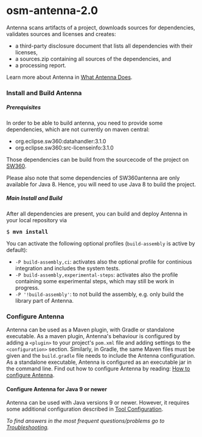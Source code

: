 # osm-antenna-2.0

Antenna scans artifacts of a project, downloads sources for dependencies, 
validates sources and licenses and creates:

* a third-party disclosure document that lists all dependencies with 
their licenses,
* a sources.zip containing all sources of the dependencies, and
* a processing report.

Learn more about Antenna in [What Antenna Does](antenna-documentation/src/site/markdown/what-antenna-does.md.vm).

### Install and Build Antenna

##### Prerequisites
In order to be able to build antenna, you need to provide some dependencies, which are not currently on maven central:
- org.eclipse.sw360:datahandler:3.1.0
- org.eclipse.sw360:src-licenseinfo:3.1.0

Those dependencies can be build from the sourcecode of the project on [SW360](https://github.com/eclipse/sw360).

Please also note that some dependencies of SW360antenna are only available for Java 8. Hence, you will need to use Java 8 to build the project.

##### Main Install and Build

After all dependencies are present, you can build and deploy Antenna in your local repository via

<pre>
$ <b>mvn install</b>
</pre>

You can activate the following optional profiles (`build-assembly` is active by default):
- `-P build-assembly,ci`: activates also the optional profile for continious integration and includes the system tests. 
- `-P build-assembly,experimental-steps`: activates also the profile containing some experimental steps, which may still be work in progress.
- `-P '!build-assembly'`: to not build the assembly, e.g. only build the library part of Antenna.

### Configure Antenna
Antenna can be used as a Maven plugin, with  Gradle or standalone executable.
As a maven plugin, Antenna's behaviour is configured by adding a `<plugin>` to your project's `pom.xml` file and adding settings to the `<configuration>` section.
Similarly, in Gradle, the same Maven files must be given and the `build.gradle` file needs to include the Antenna configuration.
As a standalone executable, Antenna is configured as an executable jar in the command line.
Find out how to configure Antenna by reading: [How to configure Antenna](antenna-documentation/src/site/markdown/how-to-configure.md.vm).

#### Configure Antenna for Java 9 or newer
Antenna can be used with Java versions 9 or newer.
However, it requires some additional configuration described in [Tool Configuration](antenna-documentation/src/site/markdown/tool-configuration.md.vm/#additional-configuration-for-java-9-or-newer).

 *To find answers in the most frequent questions/problems go to [Troubleshooting](antenna-documentation/src/site/markdown/troubleshooting.md.vm).*
